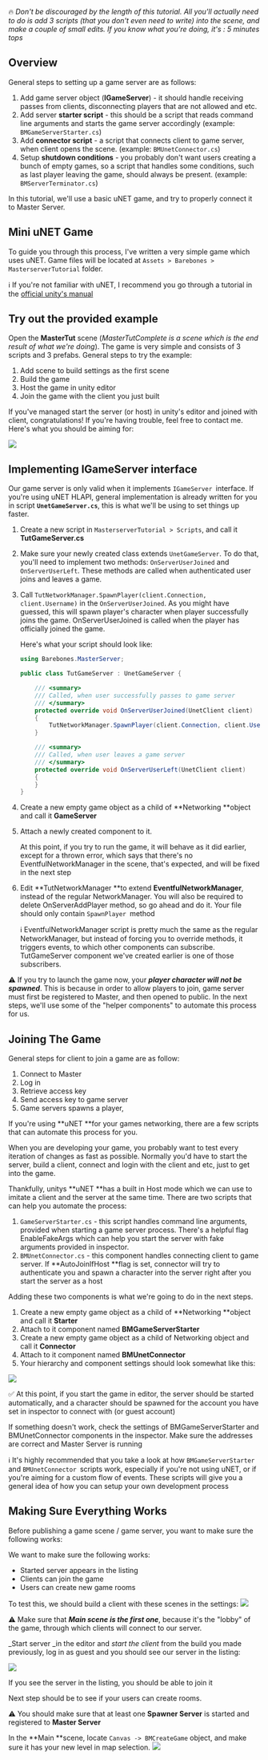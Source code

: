 :fire: _Don't be discouraged by the length of this tutorial. All you'll actually need to do is add 3 scripts (that you don't even need to write) into the scene, and make a couple of small edits. If you know what you're doing, it's : 5 minutes tops_

## Overview

General steps to setting up a game server are as follows:

1. Add game server object (**IGameServer**) - it should handle receiving passes from clients, disconnecting players that are not allowed and etc.
1. Add server **starter script** - this should be a script that reads command line arguments and starts the game server accordingly (example: `BMGameServerStarter.cs`)
1. Add **connector script** - a script that connects client to game server, when client opens the scene. (example: `BMUnetConnector.cs`)
1. Setup **shutdown conditions** - you probably don't want users creating a bunch of empty games, so a script that handles some conditions, such as last player leaving the game, should always be present. (example: `BMServerTerminator.cs`)

In this tutorial, we'll use a basic uNET game, and try to properly connect it to Master Server.

## Mini uNET Game

To guide you through this process, I've written a very simple game which uses uNET. Game files will be located at `Assets > Barebones > MasterserverTutorial` folder. 

:information_source: If you're not familiar with uNET, I recommend you go through a tutorial in the [official unity's manual](https://docs.unity3d.com/Manual/UNetSetup.html)

## Try out the provided example

Open the **MasterTut** scene (_MasterTutComplete is a scene which is the end result of what we're doing_). The game is very simple and consists of 3 scripts and 3 prefabs. General steps to try the example:

1. Add scene to build settings as the first scene
1. Build the game
1. Host the game in unity editor
1. Join the game with the client you just built

If you've managed start the server (or host) in unity's editor and joined with client, congratulations! If you're having trouble, feel free to contact me. Here's what you should be aiming for:

![](http://i.imgur.com/D2hoH38.png)

## Implementing IGameServer interface

Our game server is only valid when it implements `IGameServer `interface. If you're using uNET HLAPI, general implementation is already written for you in script **`UnetGameServer.cs`**, this is what we'll be using to set things up faster. 

1. Create a new script in `MasterserverTutorial > Scripts`, and call it **TutGameServer.cs**

2. Make sure your newly created class extends `UnetGameServer`. To do that, you'll need to implement two methods: `OnServerUserJoined` and `OnServerUserLeft`. These methods are called when authenticated user joins and leaves a game.

3. Call `TutNetworkManager.SpawnPlayer(client.Connection, client.Username)` in the `OnServerUserJoined`. As you might have guessed, this will spawn player's character when player successfully joins the game. OnServerUserJoined is called when the player has officially joined the game. 

    Here's what your script should look like:

    ```C#
    using Barebones.MasterServer;

    public class TutGameServer : UnetGameServer {

        /// <summary>
        /// Called, when user successfully passes to game server
        /// </summary>
        protected override void OnServerUserJoined(UnetClient client)
        {
            TutNetworkManager.SpawnPlayer(client.Connection, client.Username);
        }

        /// <summary>
        /// Called, when user leaves a game server
        /// </summary>
        protected override void OnServerUserLeft(UnetClient client)
        {
        }
    }
    ```

4. Create a new empty game object as a child of **Networking **object and call it **GameServer**
5. Attach a newly created component to it.

    At this point, if you try to run the game, it will behave as it did earlier, except for a thrown error, which says that there's no EventfulNetworkManager in the scene, that's expected, and will be fixed in the next step

6. Edit **TutNetworkManager **to extend **EventfulNetworkManager**, instead of the regular NetworkManager. You will also be required to delete OnServerAddPlayer method, so go ahead and do it. Your file should only contain `SpawnPlayer `method 

    :information_source: EventfulNetworkManager script is pretty much the same as the regular NetworkManager, but instead of forcing you to override methods, it triggers events, to which other components can subscribe. TutGameServer component we've created earlier is one of those subscribers. 

:warning: If you try to launch the game now, your _**player character will not be spawned**_. This is because in order to allow players to join, game server must first be registered to Master, and then opened to public. In the next steps, we'll use some of the "helper components" to automate this process for us.

## Joining The Game

General steps for client to join a game are as follow: 

1. Connect to Master
1. Log in
1. Retrieve access key
1. Send access key to game server
1. Game servers spawns a player, 

If you're using **uNET **for your games networking, there are a few scripts that can automate this process for you. 

When you are developing your game, you probably want to test every iteration of changes as fast as possible. Normally you'd have to start the server, build a client, connect and login with the client and etc, just to get into the game.

Thankfully, unitys **uNET **has a built in Host mode which we can use to imitate a client and the server at the same time. There are two scripts that can help you automate the process: 

1. `GameServerStarter.cs` - this script handles command line arguments, provided when starting a game server process. There's a helpful flag EnableFakeArgs which can help you start the server with fake arguments provided in inspector.
1. `BMUnetConnector.cs` - this component handles connecting client to game server. If **AutoJoinIfHost **flag is set, connector will try to authenticate you and spawn a character into the server right after you start the server as a host

Adding these two components is what we're going to do in the next steps. 

1. Create a new empty game object as a child of **Networking **object and call it **Starter**
1. Attach to it component named **BMGameServerStarter**
1. Create a new empty game object as a child of Networking object and call it **Connector**
1. Attach to it component named **BMUnetConnector**
1. Your hierarchy and component settings should look somewhat like this:

![](http://i.imgur.com/EkdzxN0.png)

:white_check_mark: At this point, if you start the game in editor, the server should be started automatically, and a character should be spawned for the account you have set in inspector to connect with (or guest account) 

If something doesn't work, check the settings of BMGameServerStarter and BMUnetConnector components in the inspector. Make sure the addresses are correct and Master Server is running

:information_source: It's highly recommended that you take a look at how `BMGameServerStarter `and `BMUnetConnector `scripts work, especially if you're not using uNET, or if you're aiming for a custom flow of events. These scripts will give you a general idea of how you can setup your own development process 

## Making Sure Everything Works

Before publishing a game scene / game server, you want to make sure the following works:

We want to make sure the following works: 

* Started server appears in the listing
* Clients can join the game
* Users can create new game rooms

To test this, we should build a client with these scenes in the settings: 
![](http://i.imgur.com/yjbT9F1.png)

:warning: Make sure that _**Main scene is the first one**_, because it's the "lobby" of the game, through which clients will connect to our server.

_Start server _in the editor and _start the client_ from the build you made previously, log in as guest and you should see our server in the listing: 

![](http://i.imgur.com/wHZEOkO.png)

If you see the server in the listing, you should be able to join it

Next step should be to see if your users can create rooms. 

:warning: You should make sure that at least one **Spawner Server** is started and registered to **Master Server** 

In the **Main **scene, locate `Canvas -> BMCreateGame` object, and make sure it has your new level in map selection. 
![](http://i.imgur.com/ew1aNY6.png)